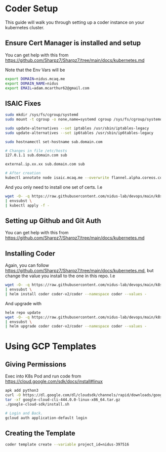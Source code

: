 # Coder Setup

This guide will walk you through setting up a coder instance on your kubernetes cluster.

## Ensure Cert Manager is installed and setup

You can get help with this from https://github.com/Sharpz7/Sharpz7/tree/main/docs/kubernetes.md

Note that the Env Vars will be

```bash
export DOMAIN=nidus.mcaq.me
export DOMAIN_NAME=nidus
export EMAIL=adam.mcarthur62@gmail.com
```

## ISAIC Fixes

```bash
sudo mkdir /sys/fs/cgroup/systemd
sudo mount -t cgroup -o none,name=systemd cgroup /sys/fs/cgroup/systemd

sudo update-alternatives --set iptables /usr/sbin/iptables-legacy
sudo update-alternatives --set ip6tables /usr/sbin/ip6tables-legacy

sudo hostnamectl set-hostname sub.domain.com

# Changes in file /etc/hosts
127.0.1.1 sub.domain.com sub

external.ip.xx.xx sub.domain.com sub

# After creation
kubectl annotate node isaic.mcaq.me --overwrite flannel.alpha.coreos.com/public-ip=129.128.215.164
```

And you only need to install one set of certs. I.e

```bash
wget -O- -q https://raw.githubusercontent.com/nidus-lab/devops/main/k8s/manifests/certs.yml \
| envsubst \
| kubectl apply -f -
```

## Setting up Github and Git Auth

You can get help with this from https://github.com/Sharpz7/Sharpz7/tree/main/docs/kubernetes.md

## Installing Coder

Again, you can follow https://github.com/Sharpz7/Sharpz7/tree/main/docs/kubernetes.md, but change the value you install
to the one in this repo. I.e

```bash
wget -O- -q https://raw.githubusercontent.com/nidus-lab/devops/main/k8s/helm-values/coder.yml \
| envsubst \
| helm install coder coder-v2/coder --namespace coder --values -
```

And upgrade with

```bash
helm repo update
wget -O- -q https://raw.githubusercontent.com/nidus-lab/devops/main/k8s/helm-values/coder.yml \
| envsubst \
| helm upgrade coder coder-v2/coder --namespace coder --values -
```

# Using GCP Templates

## Giving Permissions

Exec into K8s Pod and run code from https://cloud.google.com/sdk/docs/install#linux

```bash
apk add python3
curl -O https://dl.google.com/dl/cloudsdk/channels/rapid/downloads/google-cloud-cli-444.0.0-linux-x86_64.tar.gz
tar -xf google-cloud-cli-444.0.0-linux-x86_64.tar.gz
./google-cloud-sdk/install.sh

# Login and Back.
gcloud auth application-default login
```

## Creating the Template

```bash
coder template create --variable project_id=nidus-397516
```